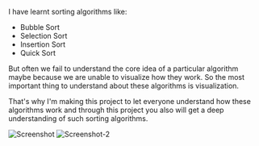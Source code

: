 I have learnt sorting algorithms like: 
- Bubble Sort
- Selection Sort
- Insertion Sort
- Quick Sort
  
But often we fail to understand the core idea of a particular algorithm maybe because we are unable to visualize how they work. 
So the most important thing to understand about these algorithms is visualization.

That's why I'm making this project to let everyone understand how these algorithms work and through this project you also will get a deep understanding of such sorting algorithms.

![Screenshot](https://github.com/shivamkhole27/Sorting-Visualizers/assets/84677184/daff1871-f899-4eb1-8d2d-a76332fe9beb)
![Screenshot-2](https://github.com/shivamkhole27/Sorting-Visualizers/assets/84677184/09ffea03-9f69-4367-ac39-4a64d2b82cff)
